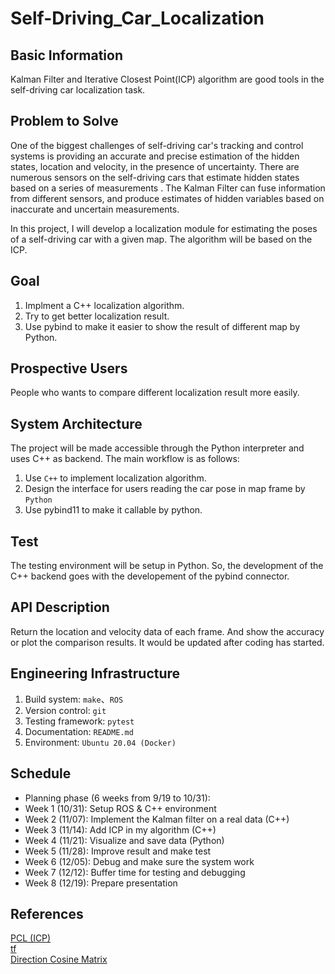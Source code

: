 # Self-Driving_Car_Localization

## Basic Information

Kalman Filter and Iterative Closest Point(ICP) algorithm are good tools in the self-driving car localization task.

## Problem to Solve

One of the biggest challenges of self-driving car's tracking and control systems is providing an accurate and precise estimation of the hidden states, location and velocity, in the presence of uncertainty. There are numerous sensors on the self-driving cars that estimate hidden states based on a series of measurements . The Kalman Filter can fuse information from different sensors, and produce estimates of hidden variables based on inaccurate and uncertain measurements.  

In this project, I will develop a localization module for estimating the poses of a self-driving car with a given map. The algorithm will be based on the ICP.

## Goal

1. Implment a C++ localization algorithm.
2. Try to get better localization result.
3. Use pybind to make it easier to show the result of different map by Python.

## Prospective Users

People who wants to compare different localization result more easily.

## System Architecture

The project will be made accessible through the Python interpreter and uses C++ as backend.
The main workflow is as follows:

1. Use `C++` to implement localization algorithm.  
2. Design the interface for users reading the car pose in map frame by `Python`  
3. Use pybind11 to make it callable by python.

## Test  
The testing environment will be setup in Python. So, the development of the C++ backend goes with the developement of the pybind connector.

## API Description

Return the location and velocity data of each frame. And show the accuracy or plot the comparison results.
It would be updated after coding has started.

## Engineering Infrastructure

1. Build system: `make`、`ROS`
2. Version control:  `git`
3. Testing framework: `pytest`
4. Documentation: `README.md`
5. Environment: `Ubuntu 20.04 (Docker)`

## Schedule

* Planning phase (6 weeks from 9/19 to 10/31):
* Week 1 (10/31): Setup ROS & C++ environment
* Week 2 (11/07): Implement the Kalman filter on a real data (C++)
* Week 3 (11/14): Add ICP in my algorithm (C++)
* Week 4 (11/21): Visualize and save data (Python)
* Week 5 (11/28): Improve result and make test
* Week 6 (12/05): Debug and make sure the system work
* Week 7 (12/12): Buffer time for testing and debugging
* Week 8 (12/19): Prepare presentation

## References

[PCL (ICP)](https://github.com/PointCloudLibrary/pcl)  
[tf](http://wiki.ros.org/tf)  
[Direction Cosine Matrix](http://www.starlino.com/dcm_tutorial.html) 
